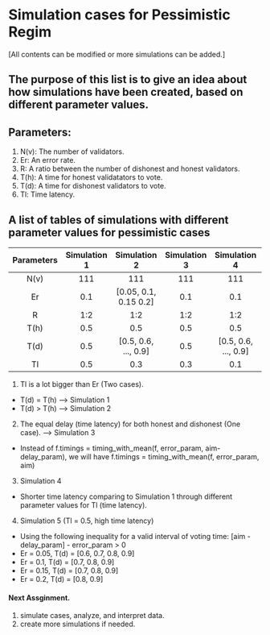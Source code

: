# Simulation cases for Pessimistic Regim
[All contents can be modified or more simulations can be added.]

## The purpose of this list is to give an idea about how simulations have been created, based on different parameter values.

## Parameters:
1. N(v): The number of validators.
2. Er:   An error rate.
3. R:    A ratio between the number of dishonest and honest validators.
4. T(h): A time for honest validatators to vote.
5. T(d): A time for dishonest validators to vote.
6. Tl:   Time latency.

## A list of tables of simulations with different parameter values for pessimistic cases
|Parameters | Simulation 1         | Simulation 2         | Simulation 3         | Simulation 4        | Simulation 5       |
|:---------:|:--------------------:|:--------------------:|:--------------------:|:-------------------:|:------------------:|
|N(v)       |      111             |      111             |      111             |        111          |      111           |
|Er         |      0.1             |[0.05, 0.1, 0.15 0.2] |      0.1             |        0.1          |    SEE BELOW       |
|R          |      1:2             |      1:2             |      1:2             |        1:2          |      1:2           |
|T(h)       |      0.5             |      0.5             |      0.5             |        0.5          |      0.5           |
|T(d)       |      0.5             | [0.5, 0.6, ..., 0.9] |      0.5             |[0.5, 0.6, ..., 0.9] |    SEE BELOW       |
|Tl         |      0.5             |      0.3             |      0.3             |        0.1          |      0.5           |

1. Tl is a lot bigger than Er (Two cases).
  - T(d) = T(h) --> Simulation 1
  - T(d) > T(h) --> Simulation 2
2. The equal delay (time latency) for both honest and dishonest (One case). --> Simulation 3
  - Instead of f.timings = timing_with_mean(f, error_param, aim-delay_param), we will have f.timings = timing_with_mean(f, error_param, aim)
3. Simulation 4
  - Shorter time latency comparing to Simulation 1 through different parameter values for Tl (time latency).
4. Simulation 5 (Tl = 0.5, high time latency)
  - Using the following inequality for a valid interval of voting time:
    [aim - delay_param] - error_param > 0
  - Er = 0.05, T(d) = [0.6, 0.7, 0.8, 0.9]
  - Er = 0.1,  T(d) = [0.7, 0.8, 0.9]
  - Er = 0.15, T(d) = [0.7, 0.8, 0.9]
  - Er = 0.2,  T(d) = [0.8, 0.9]

#### Next Assginment.
1. simulate cases, analyze, and interpret data.
2. create more simulations if needed.
